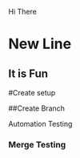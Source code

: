 Hi There

# New Line

## It is Fun

#Create setup

##Create Branch

Automation Testing

### Merge Testing

